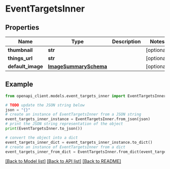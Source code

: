 # EventTargetsInner


## Properties

Name | Type | Description | Notes
------------ | ------------- | ------------- | -------------
**thumbnail** | **str** |  | [optional] 
**things_url** | **str** |  | [optional] 
**default_image** | [**ImageSummarySchema**](ImageSummarySchema.md) |  | [optional] 

## Example

```python
from openapi_client.models.event_targets_inner import EventTargetsInner

# TODO update the JSON string below
json = "{}"
# create an instance of EventTargetsInner from a JSON string
event_targets_inner_instance = EventTargetsInner.from_json(json)
# print the JSON string representation of the object
print(EventTargetsInner.to_json())

# convert the object into a dict
event_targets_inner_dict = event_targets_inner_instance.to_dict()
# create an instance of EventTargetsInner from a dict
event_targets_inner_from_dict = EventTargetsInner.from_dict(event_targets_inner_dict)
```
[[Back to Model list]](../README.md#documentation-for-models) [[Back to API list]](../README.md#documentation-for-api-endpoints) [[Back to README]](../README.md)


